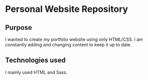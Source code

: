 # Personal Website Repository 

## Purpose 
I wanted to create my portfolio website using only HTML/CSS.
I am constantly adding and changing content to keep it up to date. 

## Technologies used 
I mainly used HTML and Sass. 

